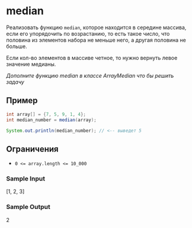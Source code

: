 # median
Реализовать функцию ```median```, которое находится в середине массива, если его упорядочить по возрастанию, то есть такое число, что половина из элементов набора не меньше него, а другая половина не больше.

Если кол-во элементов в массиве четное, то нужно вернуть левое значение медианы.

_Дополните функцию median в классе ArrayMedian что бы решить задачу_

## Пример
```java
int array[] = {7, 5, 9, 1, 4};
int median_number = median(array);

System.out.println(median_number); // <-- выведет 5
```

## Ограничения
* ```0 <= array.length <= 10_000```

### Sample Input
[1, 2, 3]

### Sample Output
2